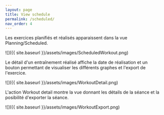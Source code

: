 ```yaml
---
layout: page
title: View schedule
permalink: /scheduled/
nav_order: 4
---
```


Les exercices planifiés et réalisés apparaissent dans la vue Planning/Scheduled.

![]({{ site.baseurl }}/assets/images/ScheduledWorkout.png)

Le détail d'un entraînement réalisé affiche la date de réalisation et un bouton permettant de visualiser les différents graphes et l'export de l'exercice.

![]({{ site.baseurl }}/assets/images/WorkoutDetail.png)

L'action Workout detail montre la vue donnant les détails de la séance et la posibilité d'exporter la séance.

![]({{ site.baseurl }}/assets/images/WorkoutExport.png)